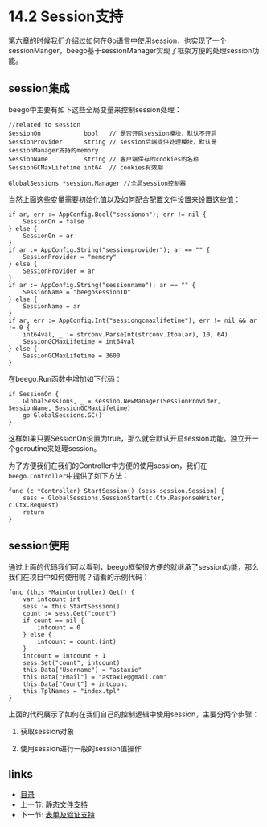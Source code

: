 # 14.2 Session支持
第六章的时候我们介绍过如何在Go语言中使用session，也实现了一个sessionManger，beego基于sessionManager实现了框架方便的处理session功能。

## session集成
beego中主要有如下这些全局变量来控制session处理：

	//related to session 
	SessionOn            bool   // 是否开启session模块，默认不开启
	SessionProvider      string // session后端提供处理模块，默认是sessionManager支持的memory
	SessionName          string // 客户端保存的cookies的名称
	SessionGCMaxLifetime int64  // cookies有效期

	GlobalSessions *session.Manager //全局session控制器
	
当然上面这些变量需要初始化值以及如何配合配置文件设置来设置这些值：

	if ar, err := AppConfig.Bool("sessionon"); err != nil {
		SessionOn = false
	} else {
		SessionOn = ar
	}
	if ar := AppConfig.String("sessionprovider"); ar == "" {
		SessionProvider = "memory"
	} else {
		SessionProvider = ar
	}
	if ar := AppConfig.String("sessionname"); ar == "" {
		SessionName = "beegosessionID"
	} else {
		SessionName = ar
	}
	if ar, err := AppConfig.Int("sessiongcmaxlifetime"); err != nil && ar != 0 {
		int64val, _ := strconv.ParseInt(strconv.Itoa(ar), 10, 64)
		SessionGCMaxLifetime = int64val
	} else {
		SessionGCMaxLifetime = 3600
	}	
	
在beego.Run函数中增加如下代码：

	if SessionOn {
		GlobalSessions, _ = session.NewManager(SessionProvider, SessionName, SessionGCMaxLifetime)
		go GlobalSessions.GC()
	}
	
这样如果只要SessionOn设置为true，那么就会默认开启session功能。独立开一个goroutine来处理session。

为了方便我们在我们的Controller中方便的使用session，我们在`beego.Controller`中提供了如下方法：

	func (c *Controller) StartSession() (sess session.Session) {
		sess = GlobalSessions.SessionStart(c.Ctx.ResponseWriter, c.Ctx.Request)
		return
	}		

## session使用
通过上面的代码我们可以看到，beego框架很方便的就继承了session功能，那么我们在项目中如何使用呢？请看的示例代码：

	func (this *MainController) Get() {
		var intcount int
		sess := this.StartSession()
		count := sess.Get("count")
		if count == nil {
			intcount = 0
		} else {
			intcount = count.(int)
		}
		intcount = intcount + 1
		sess.Set("count", intcount)
		this.Data["Username"] = "astaxie"
		this.Data["Email"] = "astaxie@gmail.com"
		this.Data["Count"] = intcount
		this.TplNames = "index.tpl"
	}
	
上面的代码展示了如何在我们自己的控制逻辑中使用session，主要分两个步骤：

1. 获取session对象

2. 使用session进行一般的session值操作
	



## links
   * [目录](<preface.md>)
   * 上一节: [静态文件支持](<14.1.md>)
   * 下一节: [表单及验证支持](<14.3.md>)